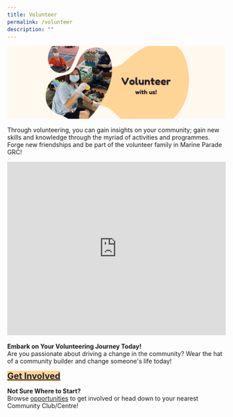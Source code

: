 ```yaml
---
title: Volunteer
permalink: /volunteer
description: ""
---
```

![](/images/Banners/Volunteer%20with%20Us.png)

Through volunteering, you can gain insights on your community; gain new skills and knowledge through the myriad of activities and programmes. Forge new friendships and be part of the volunteer family in Marine Parade GRC!

<iframe allowfullscreen="" frameborder="0" src="https://www.youtube.com/embed/zGBRPggAi9c" height="400" width="100%"></iframe>

<b>	Embark on Your Volunteering Journey Today!</b>
<br>Are you passionate about driving a change in the community? Wear the hat of a community builder and change someone's life today! <br>

<div>
	<a href="https://go.gov.sg/mpcvolunteer" style="font-size:20px; width:35%; height:60px; background-color:#FFD497; color:#271F2D" class="bp-button"><b>Get Involved</b></a>
</div>

<b>	Not Sure Where to Start?</b>
<br>Browse [opportunities](/programmes) to get involved or head down to your nearest Community Club/Centre!